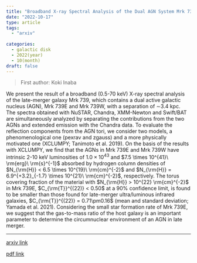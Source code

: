 ```yaml
---
title: "Broadband X-ray Spectral Analysis of the Dual AGN System Mrk 739"
date: "2022-10-17"
type: article
tags:
  - "arxiv"
  
categories:
  - galactic disk
  - 2022(year)
  - 10(month)
draft: false
---
```

> First author: Koki Inaba

 We present the result of a broadband (0.5-70 keV) X-ray spectral analysis of
the late-merger galaxy Mrk 739, which contains a dual active galactic nucleus
(AGN), Mrk 739E and Mrk 739W, with a separation of $\sim$3.4 kpc. The spectra
obtained with NuSTAR, Chandra, XMM-Newton and Swift/BAT are simultaneously
analyzed by separating the contributions from the two AGNs and extended
emission with the Chandra data. To evaluate the reflection components from the
AGN tori, we consider two models, a phenomenological one (pexrav and zgauss)
and a more physically motivated one (XCLUMPY; Tanimoto et al. 2019). On the
basis of the results with XCLUMPY, we find that the AGNs in Mrk 739E and Mrk
739W have intrinsic 2-10 keV luminosities of $1.0 \times 10^{43}$ and $7.5
\times 10^{41}\ \rm{erg}\ \rm{s}^{-1}$ absorbed by hydrogen column densities of
$N_{\rm{H}} < 6.5 \times 10^{19}\ \rm{cm}^{-2}$ and $N_{\rm{H}} =
6.9^{+3.2}_{-1.7} \times 10^{21}\ \rm{cm}^{-2}$, respectively. The torus
covering fraction of the material with $N_{\rm{H}} > 10^{22} \rm{cm}^{-2}$ in
Mrk 739E, $C_{\rm{T}}^{(22)} < 0.50$ at a 90% confidence limit, is found to be
smaller than those found for late-merger ultra/luminous infrared galaxies,
$C_{\rm{T}}^{(22)} = 0.71\pm0.16$ (mean and standard deviation; Yamada et al.
2021). Considering the small star formation rate of Mrk 739E, we suggest that
the gas-to-mass ratio of the host galaxy is an important parameter to determine
the circumnuclear environment of an AGN in late merger.

---
[arxiv link](http://arxiv.org/abs/2210.08791v1)

[pdf link](http://arxiv.org/pdf/2210.08791v1)